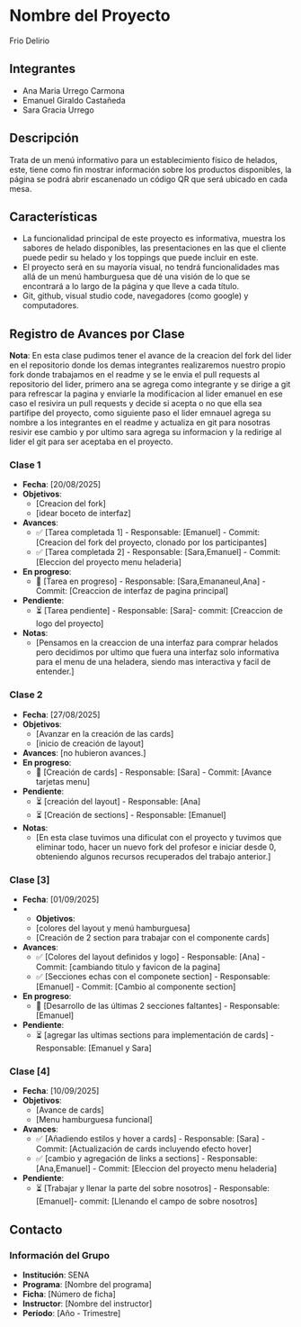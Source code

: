 # Nombre del Proyecto
Frio Delirio

## Integrantes
- Ana Maria Urrego Carmona
- Emanuel Giraldo Castañeda
- Sara Gracia Urrego

## Descripción
Trata de un menú informativo para un establecimiento físico de helados, este, tiene como fin mostrar información sobre los productos disponibles, la página se podrá abrir escanenado un código QR que será ubicado en cada mesa.

## Características
- La funcionalidad principal de este proyecto es informativa, muestra los sabores de helado disponibles, las presentaciones en las que el cliente puede pedir su helado y los toppings que puede incluir en este.
- El proyecto será en su mayoría visual, no tendrá funcionalidades mas allá de un menú hamburguesa que dé una visión de lo que se encontrará a lo largo de la página y que lleve a cada título.
- Git, github, visual studio code, navegadores (como google) y computadores.

## Registro de Avances por Clase
**Nota**: En esta clase pudimos tener el avance de la creacion del fork del lider en el repositorio donde los demas integrantes realizaremos nuestro propio fork donde trabajamos en el readme y se le envia el pull requests al repositorio del lider, primero ana se agrega como integrante y se dirige a git para refrescar la pagina y enviarle la modificacion al lider emanuel en ese caso el resivira un pull requests y decide si acepta o no que ella sea partifipe del proyecto, como siguiente paso el lider emnauel agrega su nombre a los integrantes en el readme y actualiza en git para nosotras resivir ese cambio y por ultimo sara agrega su informacion y la redirige al lider el git para ser aceptaba en el proyecto.

### Clase 1
- **Fecha**: [20/08/2025]
- **Objetivos**:
  - [Creacion del fork]
  - [idear boceto de interfaz]
- **Avances**:
  - ✅ [Tarea completada 1] - Responsable: [Emanuel] - Commit: [Creacion del fork del proyecto, clonado por los participantes]
  - ✅ [Tarea completada 2] - Responsable: [Sara,Emanuel] - Commit: [Eleccion del proyecto menu heladeria]
- **En progreso**:
  - 🔄 [Tarea en progreso] - Responsable: [Sara,Emananeul,Ana] - Commit: [Creaccion de interfaz de pagina principal]
- **Pendiente**:
  - ⏳ [Tarea pendiente] - Responsable: [Sara]- commit: [Creaccion de logo del proyecto]
- **Notas**:
  - [Pensamos en la creaccion de una interfaz para comprar helados pero decidimos por ultimo que fuera una interfaz solo informativa para el menu de una heladera, siendo mas interactiva y facil de entender.]

### Clase 2
- **Fecha**: [27/08/2025]
- **Objetivos**:
  - [Avanzar en la creación de las cards]
  - [inicio de creación de layout]
- **Avances**:
  [no hubieron avances.]
- **En progreso**:
  - 🔄 [Creación de cards] - Responsable: [Sara] - Commit: [Avance tarjetas menu]
- **Pendiente**:
  - ⏳ [creación del layout] - Responsable: [Ana]
  - ⏳ [Creación de sections] - Responsable: [Emanuel]
- **Notas**:
  - [En esta clase tuvimos una dificulat con el proyecto y tuvimos que eliminar todo, hacer un nuevo fork del profesor e iniciar desde 0, obteniendo algunos recursos recuperados del trabajo anterior.]

### Clase [3]
- **Fecha**: [01/09/2025]
- - **Objetivos**:
  - [colores del layout y menú hamburguesa]
  - [Creación de 2 section para trabajar con el componente cards]
- **Avances**:
  - ✅ [Colores del layout definidos y logo] - Responsable: [Ana] - Commit: [cambiando titulo y favicon de la pagina]
  - ✅ [Secciones echas con el componete section] - Responsable: [Emanuel] - Commit: [Cambio al componente section]
- **En progreso**:
  - 🔄 [Desarrollo de las últimas 2 secciones faltantes] - Responsable: [Emanuel] 
- **Pendiente**:
  - ⏳ [agregar las ultimas sections para implementación de cards] - Responsable: [Emanuel y Sara]

### Clase [4]
- **Fecha**: [10/09/2025]
- **Objetivos**:
  - [Avance de cards]
  - [Menu hamburguesa funcional]
- **Avances**:
  - ✅ [Añadiendo estilos y hover a cards] - Responsable: [Sara] - Commit: [Actualización de cards incluyendo efecto hover]
  - ✅ [cambio y agregación de links a sections] - Responsable: [Ana,Emanuel] - Commit: [Eleccion del proyecto menu heladeria]
- **Pendiente**:
  - ⏳ [Trabajar y llenar la parte del sobre nosotros] - Responsable: [Emanuel]- commit: [Llenando el campo de sobre nosotros]

## Contacto
### Información del Grupo
- **Institución**: SENA
- **Programa**: [Nombre del programa]
- **Ficha**: [Número de ficha]
- **Instructor**: [Nombre del instructor]
- **Período**: [Año - Trimestre]